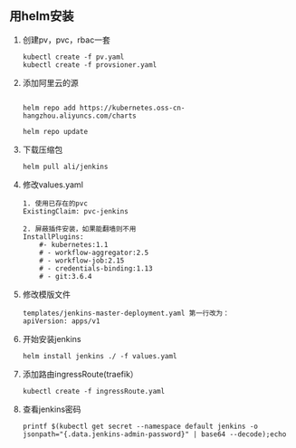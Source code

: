 ## 用helm安装
1. 创建pv，pvc，rbac一套

	```
	kubectl create -f pv.yaml
	kubectl create -f provsioner.yaml
	```


2. 添加阿里云的源

	```
	
	helm repo add https://kubernetes.oss-cn-hangzhou.aliyuncs.com/charts
	
	helm repo update
	
	```

3. 下载压缩包
	```
	helm pull ali/jenkins
	```

4. 修改values.yaml

	```
	1. 使用已存在的pvc
	ExistingClaim: pvc-jenkins
	
	2. 屏蔽插件安装，如果能翻墙则不用
	InstallPlugins:
		#- kubernetes:1.1
		# - workflow-aggregator:2.5
		# - workflow-job:2.15
   		# - credentials-binding:1.13
   		# - git:3.6.4
	```
	

5. 修改模版文件

	```
	templates/jenkins-master-deployment.yaml 第一行改为：
	apiVersion: apps/v1
	
	```
6. 开始安装jenkins

	```
	helm install jenkins ./ -f values.yaml
	```
7. 添加路由ingressRoute(traefik）

	```
	kubectl create -f ingressRoute.yaml
	```
	
8. 查看jenkins密码

	```
	printf $(kubectl get secret --namespace default jenkins -o jsonpath="{.data.jenkins-admin-password}" | base64 --decode);echo
	```	